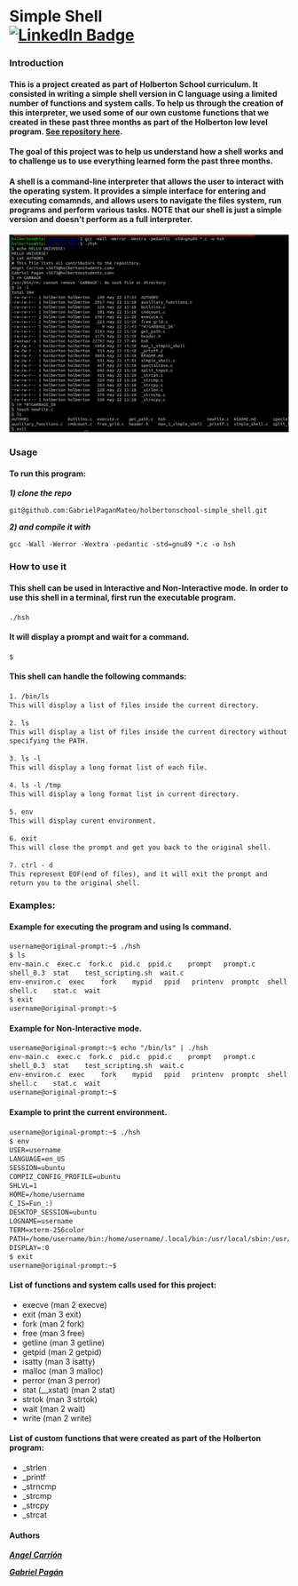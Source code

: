 # Simple Shell <div id="badges"> <a href="https://www.linkedin.com/in/gabriel-pagan-232570254/"><img src="https://img.shields.io/badge/LinkedIn-blue?style=for-the-badge&logo=linkedin&logoColor=white" alt="LinkedIn Badge"/></a>
### Introduction
#### This is a project created as part of Holberton School curriculum. It consisted in writing a simple shell version in C language using a limited number of functions and system calls. To help us through the creation of this interpreter, we used some of our own custome functions that we created in these past three months as part of the Holberton low level program. [See repository here](https://github.com/AngelJCT/holbertonschool-low_level_programming).
#### The goal of this project was to help us understand how a shell works and to challenge us to use everything learned form the past three months.
#### A shell is a command-line interpreter that allows the user to interact with the operating system. It provides a simple interface for entering and executing comamnds, and allows users to navigate the files system, run programs and perform various tasks. NOTE that our shell is just a simple version and doesn't perform as a full interpreter.

![Alt text](Shell.jpg)

### Usage
#### To run this program:
***1) clone the repo***
```
git@github.com:GabrielPaganMateo/holbertonschool-simple_shell.git
```
***2) and compile it with***
```
gcc -Wall -Werror -Wextra -pedantic -std=gnu89 *.c -o hsh
```
### How to use it
#### This shell can be used in Interactive and Non-Interactive mode. In order to use this shell in a terminal, first run the executable program.
```
./hsh
```
#### It will display a prompt and wait for a command.
```
$
```
#### This shell can handle the following commands:
```
1. /bin/ls
This will display a list of files inside the current directory.

2. ls
This will display a list of files inside the current directory without specifying the PATH.

3. ls -l
This will display a long format list of each file.

4. ls -l /tmp
This will display a long format list in current directory.

5. env
This will display curent environment.

6. exit
This will close the prompt and get you back to the original shell.

7. ctrl - d
This represent EOF(end of files), and it will exit the prompt and return you to the original shell.
```
### Examples:
#### Example for executing the program and using ls command.
```
username@original-prompt:~$ ./hsh
$ ls
env-main.c  exec.c  fork.c  pid.c  ppid.c    prompt   prompt.c  shell_0.3  stat    test_scripting.sh  wait.c
env-environ.c  exec    fork    mypid   ppid   printenv  promptc  shell     shell.c    stat.c  wait
$ exit
username@original-prompt:~$
```
#### Example for Non-Interactive mode.
```
username@original-prompt:~$ echo "/bin/ls" | ./hsh
env-main.c  exec.c  fork.c  pid.c  ppid.c    prompt   prompt.c  shell_0.3  stat    test_scripting.sh  wait.c
env-environ.c  exec    fork    mypid   ppid   printenv  promptc  shell     shell.c    stat.c  wait
username@original-prompt:~$
```
#### Example to print the current environment.
```
username@original-prompt:~$ ./hsh
$ env
USER=username
LANGUAGE=en_US
SESSION=ubuntu
COMPIZ_CONFIG_PROFILE=ubuntu
SHLVL=1
HOME=/home/username
C_IS=Fun_:)
DESKTOP_SESSION=ubuntu
LOGNAME=username
TERM=xterm-256color
PATH=/home/username/bin:/home/username/.local/bin:/usr/local/sbin:/usr/local/bin:/usr/sbin:/usr/bin:/sbin:/bin:/usr/games:/usr/local/games:/snap/bin
DISPLAY=:0
$ exit
username@original-prompt:~$
```
#### List of functions and system calls used for this project:
- execve (man 2 execve)
- exit (man 3 exit)
- fork (man 2 fork)
- free (man 3 free)
- getline (man 3 getline)
- getpid (man 2 getpid)
- isatty (man 3 isatty)
- malloc (man 3 malloc)
- perror (man 3 perror)
- stat (__xstat) (man 2 stat)
- strtok (man 3 strtok)
- wait (man 2 wait)
- write (man 2 write)
#### List of custom functions that were created as part of the Holberton program:
- _strlen
- _printf
- _strncmp
- _strcmp
- _strcpy
- _strcat
#### Authors
***[Angel Carrión](https://github.com/AngelJCT)***

***[Gabriel Pagán](https://github.com/GabrielPaganMateo)***

